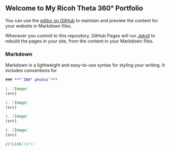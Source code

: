 ## Welcome to My Ricoh Theta 360° Portfolio

You can use the [editor on GitHub](https://github.com/MindofGinge/MindofGinge.github.io/edit/master/README.md) to maintain and preview the content for your website in Markdown files.

Whenever you commit to this repository, GitHub Pages will run [Jekyll](https://jekyllrb.com/) to rebuild the pages in your site, from the content in your Markdown files.

### Markdown

Markdown is a lightweight and easy-to-use syntax for styling your writing. It includes conventions for

```markdown
### ***`360° photos`***

1. [Image]
(src)

2. [Image]
(src)

3. [Image]
(src)

4. [Image]
(src)

//[Link](Url)
```
